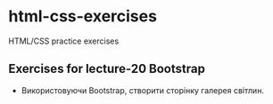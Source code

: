 # html-css-exercises

HTML/CSS practice exercises

## Exercises for lecture-20 Bootstrap

- Використовуючи Bootstrap, створити сторінку галерея світлин.
